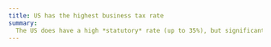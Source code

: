 ```yaml
---
title: US has the highest business tax rate
summary:
  The US does have a high *statutory* rate (up to 35%), but significant deductions and exemptions mean companies pay a much lower rate on average; the *effective* tax rate is about average. Furthermore, while the statutory rate is the highest among large, advanced nations, it is not the highest in the world; that distinction goes to the United Arab Emirates with rates up to 55%.
---
```


